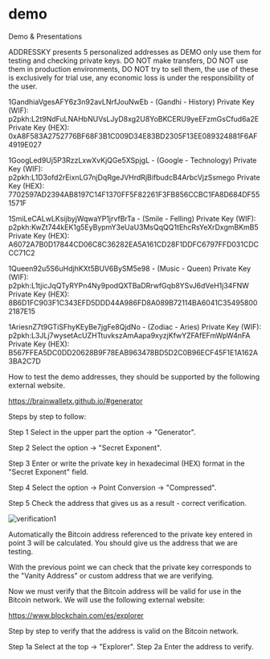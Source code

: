 # demo
Demo &amp; Presentations

ADDRESSKY presents 5 personalized addresses as DEMO only use them for testing and checking private keys. DO NOT make transfers, DO NOT use them in production environments, DO NOT try to sell them, the use of these is exclusively for trial use, any economic loss is under the responsibility of the user.

1GandhiaVgesAFY6z3n92avLNrfJouNwEb  - (Gandhi - History)
Private Key (WIF): p2pkh:L2t9NdFuLNAHbNUVsLJyD8xg2U8YoBKCERU9yeEFzmGsCfud6a2E
Private Key (HEX): 0xA8F583A2752776BF68F3B1C009D34E83BD2305F13EE089324881F6AF4919E027

1GoogLed9Uj5P3RzzLxwXvKjQGe5XSpjgL - (Google - Technology)
Private Key (WIF): p2pkh:L1D3ofd2rEixnLG7njDqRgeJVHrdRjBifbudcB4ArbcVjzSsmego
Private Key (HEX): 7702597AD2394AB8197C14F1370FF5F82261F3FB856CCBC1FA8D684DF551571F

1SmiLeCALwLKsijbyjWqwaYP1jrvfBrTa - (Smile - Felling)
Private Key (WIF): p2pkh:KwZt744kEK1g5EyBypmY3eUaU3MsQqQQ1tEhcRsYeXrDxgmBKmB5
Private Key (HEX): A6072A7B0D17844CD06C8C36282EA5A161CD28F1DDFC6797FFD031CDCCC71C2

1Queen92u5S6uHdjhKXt5BUV6BySM5e98 - (Music - Queen)
Private Key (WIF): p2pkh:L1tjicJqQTyRYPn4Ny9podQXTBaDRrwfGqb8YSvJ6dVeH1j34FNW
Private Key (HEX): 8B6D1FC903F1C343EFD5DDD44A986FD8A089B72114BA6041C354958002187E15

1AriesnZ7t9GTiSFhyKEyBe7jgFe8QjdNo - (Zodiac - Aries)
Private Key (WIF): p2pkh:L3JLj7wysetAcUZHTtuvkszAmAapa9xyzjKfwYZFAfEFmWpW4nFA
Private Key (HEX): B567FFEA5DC0DD20628B9F78EAB963478BD5D2C0B96ECF45F1E1A162A3BA2C7D

How to test the demo addresses, they should be supported by the following external website.

https://brainwalletx.github.io/#generator

Steps by step to follow:

Step 1 Select in the upper part the option -> "Generator".

Step 2 Select the option -> "Secret Exponent".

Step 3 Enter or write the private key in hexadecimal (HEX) format in the "Secret Exponent" field.

Step 4 Select the option -> Point Conversion -> "Compressed".

Step 5 Check the address that gives us as a result - correct verification.

![verification1](https://user-images.githubusercontent.com/81491330/112737288-f9f05480-8f1e-11eb-8ede-9ebdef6a196c.png)

Automatically the Bitcoin address referenced to the private key entered in point 3 will be calculated. You should give us the address that we are testing.

With the previous point we can check that the private key corresponds to the "Vanity Address" or custom address that we are verifying.

Now we must verify that the Bitcoin address will be valid for use in the Bitcoin network. We will use the following external website:

https://www.blockchain.com/es/explorer

Step by step to verify that the address is valid on the Bitcoin network.

Step 1a Select at the top -> "Explorer".
Step 2a Enter the address to verify.


